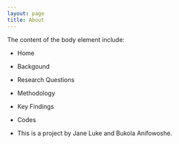 ```yaml
---
layout: page
title: About
---
```


The content of the body element include:

- Home
- Backgound
- Research Questions
- Methodology
- Key Findings
- Codes

- This is a project by Jane Luke and Bukola Anifowoshe.
